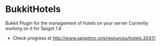BukkitHotels
============

Bukkit Plugin for the management of hotels on your server 
 Currently working on it for Spigot 1.8
 - Check progress at http://www.spigotmc.org/resources/hotels.2047/

